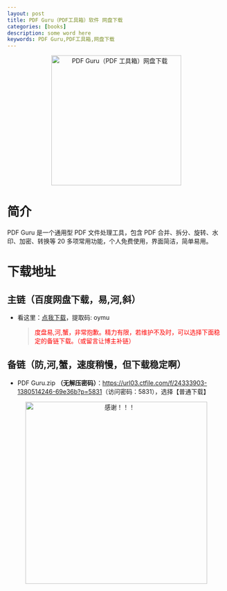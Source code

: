 ```yaml
---
layout: post
title: PDF Guru（PDF工具箱）软件 网盘下载
categories: [books]
description: some word here
keywords: PDF Guru,PDF工具箱,网盘下载
---
```


<div align="center"><img src="https://qweree.cn/wp-content/uploads/2024/10/pdf-guru.jpg" alt="PDF Guru（PDF 工具箱）网盘下载" width="300px" height="auto"></div>

# 简介

PDF Guru 是一个通用型 PDF 文件处理工具，包含 PDF 合并、拆分、旋转、水印、加密、转换等 20 多项常用功能，个人免费使用，界面简洁，简单易用。

# 下载地址

## 主链（百度网盘下载，易,河,斜）

- 看这里：[点我下载](https://pan.baidu.com/s/1iMXUbSbtZQZjDcqDmnWUyw?pwd=oymu)，提取码: oymu

  > <p style="color:red" >度盘易,河,蟹，非常抱歉。精力有限，若维护不及时，可以选择下面稳定的备链下载。（或留言让博主补链）</p>

## 备链（防,河,蟹，速度稍慢，但下载稳定啊）

- PDF Guru.zip **（无解压密码）**：<https://url03.ctfile.com/f/24333903-1380514246-69e36b?p=5831>（访问密码：5831），选择【普通下载】

<div align="center"><img src="https://pic.imgdb.cn/item/661246bf68eb935713c7f81c.gif" alt="感谢！！！" width="420px" height="auto"/></div>

